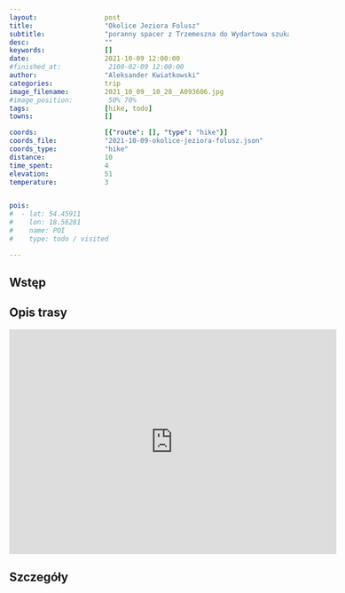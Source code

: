 ```yaml
---
layout:                 post
title:                  "Okolice Jeziora Folusz"
subtitle:               "poranny spacer z Trzemeszna do Wydartowa szukając pagórków"
desc:                   ""
keywords:               []
date:                   2021-10-09 12:00:00
#finished_at:            2100-02-09 12:00:00
author:                 "Aleksander Kwiatkowski"
categories:             trip
image_filename:         2021_10_09__10_28__A093606.jpg
#image_position:         50% 70%
tags:                   [hike, todo]
towns:                  []

coords:                 [{"route": [], "type": "hike"}]
coords_file:            "2021-10-09-okolice-jeziora-folusz.json"
coords_type:            "hike"
distance:               10
time_spent:             4
elevation:              51
temperature:            3


pois:
#  - lat: 54.45911
#    lon: 18.56281
#    name: POI
#    type: todo / visited

---
```



## Wstęp

## Opis trasy

<iframe height='405' width='590' frameborder='0' allowtransparency='true' scrolling='no' src='https://www.strava.com/activities/6099326295/embed/e0ade36309f3330ba1456dd680ea7efee8b27507'></iframe>

## Szczegóły
